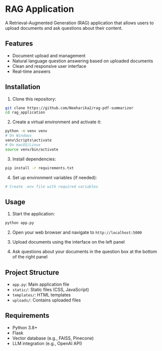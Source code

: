 # RAG Application

A Retrieval-Augmented Generation (RAG) application that allows users to upload documents and ask questions about their content.

## Features

- Document upload and management
- Natural language question answering based on uploaded documents
- Clean and responsive user interface
- Real-time answers

## Installation

1. Clone this repository:
```bash
git clone https://github.com/Neeharika2/rag-pdf-summarizer
cd rag_application
```

2. Create a virtual environment and activate it:
```bash
python -m venv venv
# On Windows
venv\Scripts\activate
# On macOS/Linux
source venv/bin/activate
```

3. Install dependencies:
```bash
pip install -r requirements.txt
```

4. Set up environment variables (if needed):
```bash
# Create .env file with required variables
```

## Usage

1. Start the application:
```bash
python app.py
```

2. Open your web browser and navigate to `http://localhost:5000`

3. Upload documents using the interface on the left panel

4. Ask questions about your documents in the question box at the bottom of the right panel

## Project Structure

- `app.py`: Main application file
- `static/`: Static files (CSS, JavaScript)
- `templates/`: HTML templates
- `uploads/`: Contains uploaded files

## Requirements

- Python 3.8+
- Flask
- Vector database (e.g., FAISS, Pinecone)
- LLM integration (e.g., OpenAI API)


